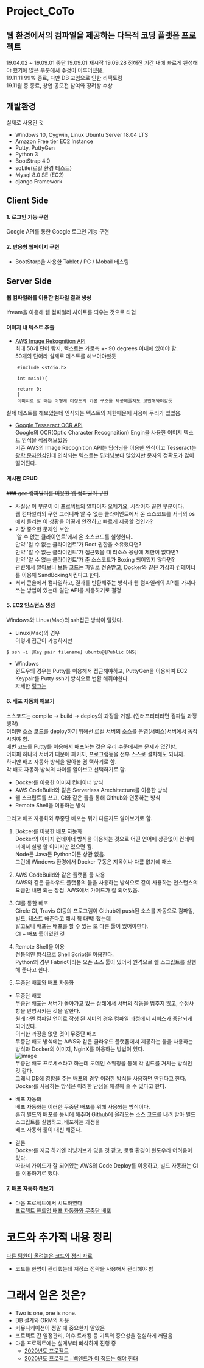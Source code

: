 # Project_CoTo  
## 웹 환경에서의 컴파일을 제공하는 다목적 코딩 플랫폼 프로젝트
19.04.02 ~ 19.09.01 중단
19.09.01 재시작 
19.09.28 정해진 기간 내에 빠르게 완성해야 했기에 많은 부분에서 수정이 이루어졌음.  
19.11.11 99% 종료, 다만 DB 꼬임으로 인한 리팩토링  
19.11월 중 종료, 창업 공모전 참여와 장려상 수상  

## 개발환경
실제로 사용된 것 
- Windows 10, Cygwin, Linux Ubuntu Server 18.04 LTS
- Amazon Free tier EC2 Instance  
- Putty, PuttyGen  
- Python 3  
- BootStrap 4.0  
- sqLite(로컬 환경 테스트)  
- Mysql 8.0 SE (EC2)
- django Framework  

## Client Side
#### 1. 로그인 기능 구현   
Google API를 통한 Google 로그인 기능 구현  

#### 2. 반응형 웹페이지 구현  
- BootStarp을 사용한 Tablet / PC / Mobail 테스팅 
  
## Server Side  
#### 웹 컴파일러를 이용한 컴파일 결과 생성  
Ifream을 이용해 웹 컴파일러 사이트를 띄우는 것으로 타협  
   
#### 이미지 내 텍스트 추출  
   - [AWS Image Rekognition API](https://docs.aws.amazon.com/ko_kr/rekognition/latest/dg/text-detection.html)  
    최대 50개 단어 탐지, 텍스트는 가로축 +- 90 degrees 이내에 있어야 함.  
    50개의 단어라 실제로 테스트를 해보아야할듯  
```   
    #include <stdio.h>  
    
    int main(){  
    
    return 0;
    } 
    이미지로 할 때는 어떻게 이정도의 기본 구조를 제공해줄지도 고민해봐야할듯
```

실제 테스트를 해보았는데 인식되는 텍스트의 제한때문에 사용에 무리가 있었음. 

- [Google Tesseract OCR API](https://github.com/tesseract-ocr/tesseract)  
  Google의 OCR(Optic Character Recognaition) Engin을 사용한 이미지 텍스트 인식을 적용해보았음  
  기존 AWS의 Image Recognition API는 딥러닝을 이용한 인식이고 Tesseract는 [광학 문자인식](https://en.wikipedia.org/wiki/Optical_character_recognition)인데 인식되는 텍스트는 딥러닝보다 많았지만 문자의 정확도가 많이 떨어진다.  

#### 게시판 CRUD  

~~### gcc 컴파일러를 이용한 웹 컴파일러 구현~~  
- 사실상 이 부분이 이 프로젝트의 알파이자 오메가요, 시작이자 끝인 부분이다.  
  웹 컴파일러의 구현 그러니까 알 수 없는 클라이언트에서 온 소스코드를 서버의 os에서 돌리는 이 상황을 어떻게 안전하고 빠르게 제공할 것인가?  
- 가장 중요한 문제인 보안  
  '알 수 없는 클라이언트'에서 온 소스코드를 실행한다..  
  만약 '알 수 없는 클라이언트'가 Root 권한을 소유했다면?  
  만약 '알 수 없는 클라이언트'가 접근했을 때 리소스 용량에 제한이 없다면?  
  만약 '알 수 없는 클라이언트'가 준 소스코드가 Boxing 되어있지 않다면?  
  관련해서 알아보니 보통 코드는 파일로 전송받고, Docker와 같은 가상화 컨테이너를 이용해 SandBoxing시킨다고 한다.  
- 서버 콘솔에서 컴파일하고, 결과를 반환해주는 방식과 웹 컴파일러의 API를 가져다 쓰는 방법이 있는데 일단 API를 사용하기로 결정  


#### 5. EC2 인스턴스 생성    
Windows와 Linux(Mac)의 ssh접근 방식이 달랐다.  
- Linux(Mac)의 경우  
이렇게 접근이 가능하지만    
```
$ ssh -i [Key pair filename] ubuntu@[Public DNS]
```

- Windows  
윈도우의 경우는 Putty를 이용해서 접근해야하고, PuttyGen을 이용하여 EC2 Keypair를 Putty ssh키 방식으로 변환 해줘야한다.  
자세한 [링크는](https://supdev.tistory.com/22)  

#### 6. 배포 자동화 해보기  
소스코드는 compile -> build -> deploy의 과정을 거침. (인터프리터라면 컴파일 과정 생략)  
이러한 소스 코드를 deploy하기 위해선 로컬 서버의 소스를 운영(서비스)서버에서 동작시켜야 함.  
매번 코드를 Putty를 이용해서 배포하는 것은 우리 수준에서는 문제가 없긴함.  
어차피 하나의 서버기 때문에 패키지, 프로그램등을 전부 스스로 설치해도 되니까.  
하지만 배포 자동화 방식을 알아볼 겸 택하기로 함.  
각 배포 자동화 방식의 차이를 알아보고 선택하기로 함.  
- Docker를 이용한 이미지 컨테이너 방식  
- AWS CodeBuild와 같은 Serverless Arechitecture를 이용한 방식   
- 쉘 스크립트를 쓰고, CI와 같은 툴을 통해 Github와 연동하는 방식  
- Remote Shell을 이용하는 방식  

그리고 배포 자동화와 무중단 배포는 뭐가 다른지도 알아보기로 함.

1. Dokcer를 이용한 배포 자동화  
Docker의 이미지 컨테이너 방식을 이용하는 것으로 어떤 언어에 상관없이 컨테이너에서 실행 할 이미지만 있으면 됨.  
Node든 Java든 Python이든 상관 없음.  
그런데 Windows 환경에서 Docker 구동은 지옥이나 다름 없기에 패스  

2. AWS CodeBuild와 같은 플랫폼 툴 사용   
AWS와 같은 클라우드 플랫폼의 툴을 사용하는 방식으로 같이 사용하는 인스턴스의 요금만 내면 되는 장점.
AWS에서 가이드가 잘 되어있음.  

3. CI를 통한 배포  
Circle CI, Travis CI등의 프로그램이 Github에 push된 소스를 자동으로 컴파일, 빌드, 테스트 해준다고 해서 헉 대박! 했는데  
알고보니 배포는 배포를 할 수 있는 또 다른 툴이 있어야한다.  
CI + 배포 툴이였던 것  

4. Remote Shell을 이용  
전통적인 방식으로 Shell Script을 이용한다.  
Python의 경우 Fabric이라는 오픈 소스 툴이 있어서 원격으로 쉘 스크립트를 실행해 준다고 한다.  

5. 무중단 배포와 배포 자동화  
  - 무중단 배포  
  무중단 배포는 서버가 돌아가고 있는 상태에서 서버의 작동을 멈추지 않고, 수정사항을 반영시키는 것을 말한다.  
  원래라면 컴파일 언어로 작성 된 서버의 경우 컴파일 과정에서 서비스가 중단되게 되어있다.  
  이러한 과정을 없앤 것이 무중단 배포  
  무중단 배포 방식에는 AWS와 같은 클라우드 플랫폼에서 제공하는 툴을 사용하는 방식과 Docker의 이미지, NginX를 이용하는 방법이 있다.  
  ![image](https://user-images.githubusercontent.com/38939634/65850072-3d98eb00-e388-11e9-96b7-c3f1e571fe48.png)  
  무중단 배포 프로세스라고 하는데 도메인 스위칭을 통해 각 빌드를 거치는 방식인 것 같다.  
  그래서 DB에 영향을 주는 배포의 경우 이러한 방식을 사용하면 안된다고 한다.  
  Docker를 사용하는 방식은 이러한 단점을 해결해 줄 수 있다고 한다.
  
  - 배포 자동화  
  배포 자동화는 이러한 무중단 배포를 위해 사용되는 방식이다.  
  흔히 빌드와 배포를 동시에 해주며 Github에 올라오는 소스 코드를 내려 받아 빌드 스크립트를 실행하고, 배포하는 과정을  
  배포 자동화 툴이 대신 해준다.  
 
- 결론  
Docker를 지금 하기엔 러닝커브가 있을 것 같고, 로컬 환경이 윈도우라 어려움이 있다.  
따라서 가이드가 잘 되어있는 AWS의 Code Deploy를 이용하고, 빌드 자동화는 CI를 이용하기로 했다.  

#### 7. 배포 자동화 해보기  
- 다음 프로젝트에서 시도하였다   
[프로젝트 핸드업 배포 자동화와 무중단 배포]()

# 코드와 추가적 내용 정리  
[다른 팀원이 올려놓은 코드와 정리 자료](https://github.com/JeongGyuJun/COTO_project)    
- 코드를 한명이 관리했는데 저장소 전략을 사용해서 관리해야 함  

# 그래서 얻은 것은?  
- Two is one, one is none.    
- DB 설계와 ORM의 사용  
- 커뮤니케이션이 정말 왜 중요한지 알았음  
- 프로젝트 간 일정관리, 이슈 트래킹 등 기록의 중요성을 절실하게 깨달음  
- 다음 프로젝트에는 설계부터 빠삭하게 진행 중  
  - [2020년도 프로젝트](https://velog.io/@agugu95/series/%ED%94%84%EB%A1%9C%EC%A0%9D%ED%8A%B8)  
  - [2020년도 프로젝트 : 백엔드가 이 정도는 해야 한대](https://velog.io/@agugu95/series/%EB%B0%B1%EC%97%94%EB%93%9C%EA%B0%80-%EC%9D%B4-%EC%A0%95%EB%8F%84%EB%8A%94-%ED%95%B4%EC%95%BC-%ED%95%9C%EB%8C%80)  
